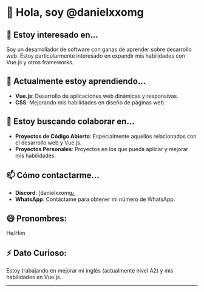 # 👋 Hola, soy @danielxxomg

## 👀 Estoy interesado en...
Soy un desarrollador de software con ganas de aprender sobre desarrollo web. Estoy particularmente interesado en expandir mis habilidades con Vue.js y otros frameworks.

## 🌱 Actualmente estoy aprendiendo...
- **Vue.js**: Desarrollo de aplicaciones web dinámicas y responsivas.
- **CSS**: Mejorando mis habilidades en diseño de páginas web.

## 💞️ Estoy buscando colaborar en...
- **Proyectos de Código Abierto**: Especialmente aquellos relacionados con el desarrollo web y Vue.js.
- **Proyectos Personales**: Proyectos en los que pueda aplicar y mejorar mis habilidades.

## 📫 Cómo contactarme...
- **Discord**: [danielxxomg¿
- **WhatsApp**: Contáctame para obtener mi número de WhatsApp.

## 😄 Pronombres:
He/Him

## ⚡ Dato Curioso:
Estoy trabajando en mejorar mi inglés (actualmente nivel A2) y mis habilidades en Vue.js.

---

<!---
danielxxomg/danielxxomg is a ✨ special ✨ repository because its `README.md` (this file) appears on your GitHub profile.
You can click the Preview link to take a look at your changes.
--->
